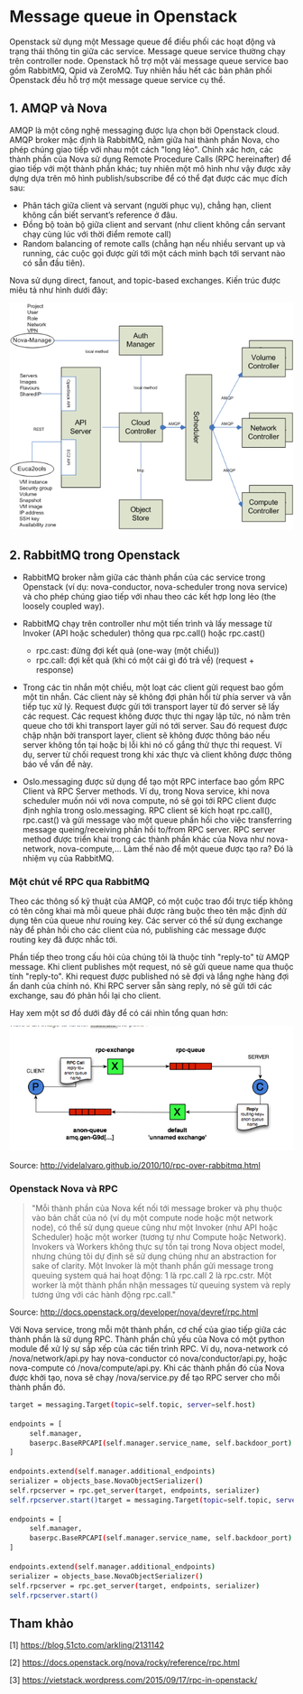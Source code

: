 # Message queue in Openstack

Openstack sử dụng một Message queue để điều phối các hoạt động và trạng thái thông tin giữa các service. Message queue service thường chạy trên controller node. Openstack hỗ trợ một vài message queue service bao gồm RabbitMQ, Qpid và ZeroMQ. Tuy nhiên hầu hết các bản phân phối Openstack đều hỗ trợ một message queue service cụ thể. 


## 1. AMQP và Nova

AMQP là một công nghệ messaging được lựa chọn bởi Openstack cloud. AMQP broker mặc định là  RabbitMQ, nằm giữa hai thành phần Nova, cho phép chúng giao tiếp với nhau một cách "long lẻo". Chính xác hơn, các thành phần của Nova sử dụng Remote Procedure Calls (RPC hereinafter) để giao tiếp với một thành phần khác; tuy nhiên một mô hình như vậy được xây dựng dựa trên mô hình publish/subscribe để có thể đạt được các mục đích sau: 

* Phân tách giữa client và servant (người phục vụ), chẳng hạn, client không cần biết servant’s reference ở đâu.
* Đồng bộ toàn bộ giữa client and servant (như client không cần servant chạy cùng lúc với thời điểm remote call)
* Random balancing of remote calls (chẳng hạn nếu nhiều servant up và running, các cuộc gọi được gửi tới một cách minh bạch tới servant nào có sẵn đầu tiên).

Nova sử dụng direct, fanout, and topic-based exchanges. Kiến trúc được miêu tả như hình dưới đây:

<img src="../img/rpc-arch.png">



## 2. RabbitMQ trong Openstack 

* RabbitMQ broker nằm giữa các thành phần của các service trong Openstack (ví dụ: nova-conductor, nova-scheduler trong nova service) và cho phép chúng giao tiếp với nhau theo các kết hợp long lẻo (the loosely coupled way).

* RabbitMQ chạy trên controller như một tiến trình và lấy message từ Invoker (API hoặc scheduler) thông qua rpc.call() hoặc rpc.cast()

	* rpc.cast: đừng đợi kết quả (one-way (một chiểu))
	* rpc.call: đợi kết quả (khi có một cái gì đó trả về) (request + response)

* Trong các tin nhắn một chiều, một loạt các client gửi request bao gồm một tin nhắn. Các client này sẽ không đợi phản hồi từ phía server và vẫn tiếp tục xử lý. Request được gửi tới transport layer từ đó server sẽ lấy các request. Các request không được thực thi ngay lập tức, nó nằm trên queue cho tới khi transport layer gửi nó tới server. Sau đó request được chập nhận bởi transport layer, client sẽ không được thông báo nếu server không tồn tại hoặc bị lỗi khi nó cố gắng thử thực thi request. Ví dụ, server từ chối request trong khi xác thực và client không được thông báo về vấn đề này.

* Oslo.messaging được sử dụng để tạo một RPC interface bao gồm RPC Client và RPC Server methods. Ví dụ, trong Nova service, khi nova scheduler muốn nói với nova compute, nó sẽ gọi tới RPC client được định nghĩa trong oslo.messaging. RPC client sẽ kích hoạt rpc.call(), rpc.cast() và gửi message vào một queue phần hối cho việc transferring message queing/receiving phần hồi to/from RPC server. RPC server method được triển khai trong các thành phần khác của Nova như nova-network, nova-compute,... Làm thế nào để một queue được tạo ra? Đó là nhiệm vụ của RabbitMQ.

### Một chút về RPC qua RabbitMQ

Theo các thông số kỹ thuật của AMQP, có một cuộc trao đổi trực tiếp không có tên công khai mà mỗi queue phải được ràng buộc theo tên mặc định dử dụng tên của queue như rouing key. Các server có thể sử dụng exchange này để phản hồi cho các client của nó, publishing các message được routing key đã được nhắc tới. 

Phần tiếp theo trong cấu hỏi của chúng tôi là thuộc tính "reply-to" từ AMQP message. Khi client publishes một request, nó sẽ gửi queue name qua thuộc tính "reply-to". Khi request được published nó sẽ đợi và lắng nghe hàng đợi ẩn danh của chính nó. Khi RPC server sẵn sàng reply, nó sẽ gửi tới các exchange, sau đó phản hồi lại cho client.

Hay xem một sơ đồ dưới đây để có cái nhìn tổng quan hơn:

<img src="../img/6.png">

Source: http://videlalvaro.github.io/2010/10/rpc-over-rabbitmq.html

### Openstack Nova và RPC

> "Mỗi thành phần của Nova kết nối tới message broker và phụ thuộc vào bản chất của nó (ví dụ một compute node hoặc một network node), có thể sử dụng queue cũng như một Invoker (như API hoặc Scheduler) hoặc một worker (tương tự như Compute hoặc Network). Invokers và Workers không thực sự tồn tại trong Nova object model, nhưng chúng tôi dự định sẽ sử dụng chúng như an abstraction for sake of clarity. Một Invoker là một thanh phần gửi message trong queuing system quá hai hoạt động: 1 là rpc.call 2 là rpc.cstr. Một worker là một thành phần nhận messages từ queuing system và reply tương ứng với các hành động rpc.call."

Source: http://docs.openstack.org/developer/nova/devref/rpc.html

Với Nova service, trong mỗi một thành phần, cơ chế của giao tiếp giữa các thành phần là sử dụng RPC. Thành phần chủ yếu của Nova có một python module để xử lý sự sắp xếp của các tiến trình RPC. Ví dụ, nova-network có /nova/network/api.py hay nova-conductor có nova/conductor/api.py, hoặc nova-compute có /nova/compute/api.py. Khi các thành phần đó của Nova được khởi tạo, nova sẽ chạy /nova/service.py để tạo RPC server cho mỗi thành phần đó.

```sh
target = messaging.Target(topic=self.topic, server=self.host)

endpoints = [
     self.manager,
     baserpc.BaseRPCAPI(self.manager.service_name, self.backdoor_port)
]

endpoints.extend(self.manager.additional_endpoints)
serializer = objects_base.NovaObjectSerializer()
self.rpcserver = rpc.get_server(target, endpoints, serializer)
self.rpcserver.start()target = messaging.Target(topic=self.topic, server=self.host)

endpoints = [
     self.manager,
     baserpc.BaseRPCAPI(self.manager.service_name, self.backdoor_port)
]

endpoints.extend(self.manager.additional_endpoints)
serializer = objects_base.NovaObjectSerializer()
self.rpcserver = rpc.get_server(target, endpoints, serializer)
self.rpcserver.start()
```




## Tham khảo

[1] https://blog.51cto.com/arkling/2131142

[2] https://docs.openstack.org/nova/rocky/reference/rpc.html

[3] https://vietstack.wordpress.com/2015/09/17/rpc-in-openstack/
